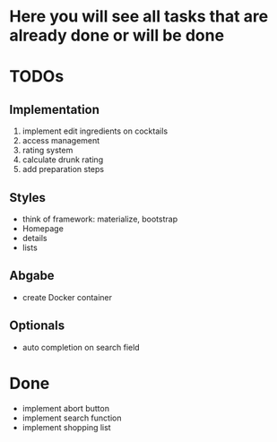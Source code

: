 # Here you will see all tasks that are already done or will be done

# TODOs
## Implementation
 1. implement edit ingredients on cocktails
 4. access management
 5. rating system
 6. calculate drunk rating
 7. add preparation steps

## Styles 
 - think of framework: materialize, bootstrap
 - Homepage
 - details
 - lists
 
## Abgabe
 - create Docker container

## Optionals
 - auto completion on search field

# Done
 - implement abort button
 - implement search function
 - implement shopping list

